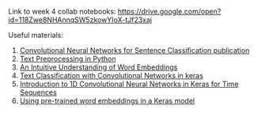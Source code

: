 Link to week 4 collab notebooks: https://drive.google.com/open?id=118Zwe8NHAnnqSW5zkowYIoX-tJf23xaj

Useful materials:

1.  [Convolutional Neural Networks for Sentence Classification publication](https://www.aclweb.org/anthology/D14-1181)
2.  [Text Preprocessing in Python](https://medium.com/@datamonsters/text-preprocessing-in-python-steps-tools-and-examples-bf025f872908)
3.  [An Intuitive Understanding of Word Embeddings](https://www.analyticsvidhya.com/blog/2017/06/word-embeddings-count-word2veec/)
4.  [Text Classification with Convolutional Networks in keras](https://richliao.github.io/supervised/classification/2016/11/26/textclassifier-convolutional/)
5.  [Introduction to 1D Convolutional Neural Networks in Keras for Time Sequences](https://blog.goodaudience.com/introduction-to-1d-convolutional-neural-networks-in-keras-for-time-sequences-3a7ff801a2cf)
6.  [Using pre-trained word embeddings in a Keras model](https://blog.keras.io/using-pre-trained-word-embeddings-in-a-keras-model.html)
